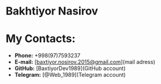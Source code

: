 # **Bakhtiyor Nasirov**
# **My Contacts:**
   * **Phone:** +998(97)7593237
   * **E-mail:** [baxtiyor.nosirov.2015@gmail.com](mail adress)
   * **GitHub:** [BaxtiyorDev1989](GitHub account)
   * **Telegram:** [@Web_1989](Telegram account)